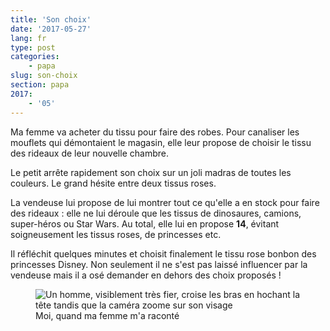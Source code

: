 ```yaml
---
title: 'Son choix'
date: '2017-05-27'
lang: fr
type: post
categories:
    - papa
slug: son-choix
section: papa
2017:
    - '05'
---
```


Ma femme va acheter du tissu pour faire des robes. Pour canaliser les mouflets qui démontaient le magasin, elle leur propose de choisir le tissu des rideaux de leur nouvelle chambre. 

Le petit arrête rapidement son choix sur un joli madras de toutes les couleurs. Le grand hésite entre deux tissus roses.

La vendeuse lui propose de lui montrer tout ce qu'elle a en stock pour faire des rideaux : elle ne lui déroule que les tissus de dinosaures, camions, super-héros ou Star Wars. Au total, elle lui en propose **14**, évitant soigneusement les tissus roses, de princesses etc.

Il réfléchit quelques minutes et choisit finalement le tissu rose bonbon des princesses Disney. Non seulement il ne s'est pas laissé influencer par la vendeuse mais il a osé demander en dehors des choix proposés !

<figure>
  <img src="{{<fileFolder>}}proud.gif" alt="Un homme, visiblement très fier, croise les bras en hochant la tête tandis que la caméra zoome sur son visage"/>
  <figcaption>Moi, quand ma femme m'a raconté</figcaption>
</figure>






